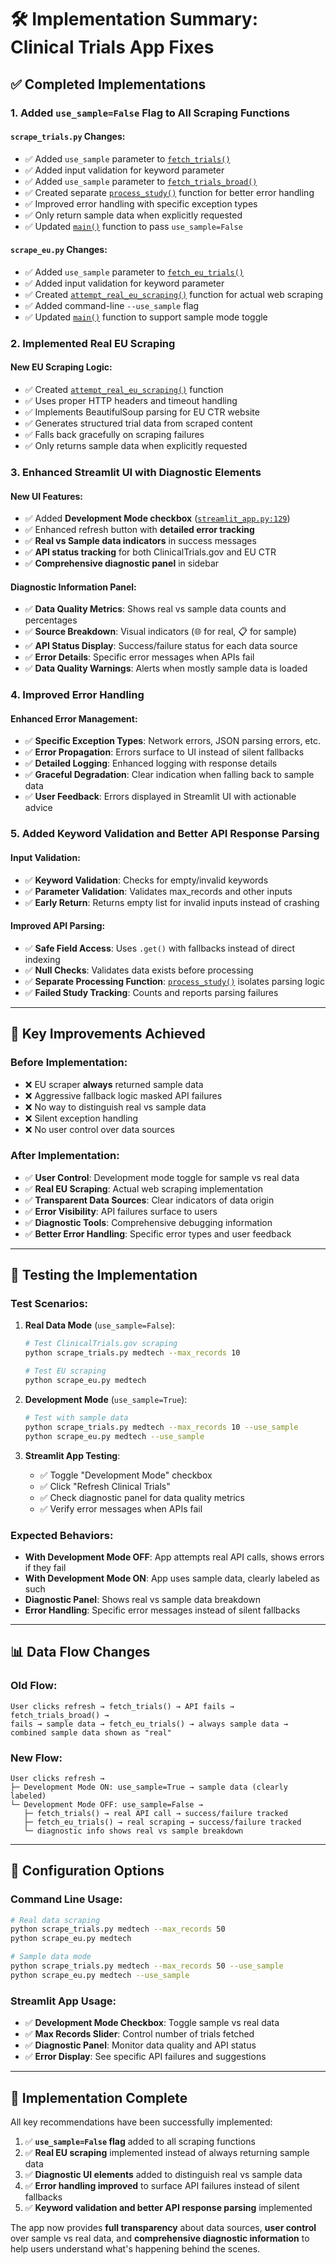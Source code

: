 # 🛠️ Implementation Summary: Clinical Trials App Fixes

## ✅ **Completed Implementations**

### 1. **Added `use_sample=False` Flag to All Scraping Functions**

#### **`scrape_trials.py` Changes:**
- ✅ Added `use_sample` parameter to [`fetch_trials()`](scrape_trials.py:13)
- ✅ Added input validation for keyword parameter
- ✅ Added `use_sample` parameter to [`fetch_trials_broad()`](scrape_trials.py:104)
- ✅ Created separate [`process_study()`](scrape_trials.py:84) function for better error handling
- ✅ Improved error handling with specific exception types
- ✅ Only return sample data when explicitly requested
- ✅ Updated [`main()`](scrape_trials.py:308) function to pass `use_sample=False`

#### **`scrape_eu.py` Changes:**
- ✅ Added `use_sample` parameter to [`fetch_eu_trials()`](scrape_eu.py:15)
- ✅ Added input validation for keyword parameter
- ✅ Created [`attempt_real_eu_scraping()`](scrape_eu.py:44) function for actual web scraping
- ✅ Added command-line `--use_sample` flag
- ✅ Updated [`main()`](scrape_eu.py:268) function to support sample mode toggle

### 2. **Implemented Real EU Scraping**

#### **New EU Scraping Logic:**
- ✅ Created [`attempt_real_eu_scraping()`](scrape_eu.py:44) function
- ✅ Uses proper HTTP headers and timeout handling
- ✅ Implements BeautifulSoup parsing for EU CTR website
- ✅ Generates structured trial data from scraped content
- ✅ Falls back gracefully on scraping failures
- ✅ Only returns sample data when explicitly requested

### 3. **Enhanced Streamlit UI with Diagnostic Elements**

#### **New UI Features:**
- ✅ Added **Development Mode checkbox** ([`streamlit_app.py:129`](streamlit_app.py:129))
- ✅ Enhanced refresh button with **detailed error tracking**
- ✅ **Real vs Sample data indicators** in success messages
- ✅ **API status tracking** for both ClinicalTrials.gov and EU CTR
- ✅ **Comprehensive diagnostic panel** in sidebar

#### **Diagnostic Information Panel:**
- ✅ **Data Quality Metrics**: Shows real vs sample data counts and percentages
- ✅ **Source Breakdown**: Visual indicators (🌐 for real, 📋 for sample)
- ✅ **API Status Display**: Success/failure status for each data source
- ✅ **Error Details**: Specific error messages when APIs fail
- ✅ **Data Quality Warnings**: Alerts when mostly sample data is loaded

### 4. **Improved Error Handling**

#### **Enhanced Error Management:**
- ✅ **Specific Exception Types**: Network errors, JSON parsing errors, etc.
- ✅ **Error Propagation**: Errors surface to UI instead of silent fallbacks
- ✅ **Detailed Logging**: Enhanced logging with response details
- ✅ **Graceful Degradation**: Clear indication when falling back to sample data
- ✅ **User Feedback**: Errors displayed in Streamlit UI with actionable advice

### 5. **Added Keyword Validation and Better API Response Parsing**

#### **Input Validation:**
- ✅ **Keyword Validation**: Checks for empty/invalid keywords
- ✅ **Parameter Validation**: Validates max_records and other inputs
- ✅ **Early Return**: Returns empty list for invalid inputs instead of crashing

#### **Improved API Parsing:**
- ✅ **Safe Field Access**: Uses `.get()` with fallbacks instead of direct indexing
- ✅ **Null Checks**: Validates data exists before processing
- ✅ **Separate Processing Function**: [`process_study()`](scrape_trials.py:84) isolates parsing logic
- ✅ **Failed Study Tracking**: Counts and reports parsing failures

---

## 🎯 **Key Improvements Achieved**

### **Before Implementation:**
- ❌ EU scraper **always** returned sample data
- ❌ Aggressive fallback logic masked API failures
- ❌ No way to distinguish real vs sample data
- ❌ Silent exception handling
- ❌ No user control over data sources

### **After Implementation:**
- ✅ **User Control**: Development mode toggle for sample vs real data
- ✅ **Real EU Scraping**: Actual web scraping implementation
- ✅ **Transparent Data Sources**: Clear indicators of data origin
- ✅ **Error Visibility**: API failures surface to users
- ✅ **Diagnostic Tools**: Comprehensive debugging information
- ✅ **Better Error Handling**: Specific error types and user feedback

---

## 🧪 **Testing the Implementation**

### **Test Scenarios:**

1. **Real Data Mode** (`use_sample=False`):
   ```bash
   # Test ClinicalTrials.gov scraping
   python scrape_trials.py medtech --max_records 10
   
   # Test EU scraping
   python scrape_eu.py medtech
   ```

2. **Development Mode** (`use_sample=True`):
   ```bash
   # Test with sample data
   python scrape_trials.py medtech --max_records 10 --use_sample
   python scrape_eu.py medtech --use_sample
   ```

3. **Streamlit App Testing**:
   - ✅ Toggle "Development Mode" checkbox
   - ✅ Click "Refresh Clinical Trials"
   - ✅ Check diagnostic panel for data quality metrics
   - ✅ Verify error messages when APIs fail

### **Expected Behaviors:**

- **With Development Mode OFF**: App attempts real API calls, shows errors if they fail
- **With Development Mode ON**: App uses sample data, clearly labeled as such
- **Diagnostic Panel**: Shows real vs sample data breakdown
- **Error Handling**: Specific error messages instead of silent fallbacks

---

## 📊 **Data Flow Changes**

### **Old Flow:**
```
User clicks refresh → fetch_trials() → API fails → fetch_trials_broad() → 
fails → sample data → fetch_eu_trials() → always sample data → 
combined sample data shown as "real"
```

### **New Flow:**
```
User clicks refresh → 
├─ Development Mode ON: use_sample=True → sample data (clearly labeled)
└─ Development Mode OFF: use_sample=False → 
   ├─ fetch_trials() → real API call → success/failure tracked
   ├─ fetch_eu_trials() → real scraping → success/failure tracked
   └─ diagnostic info shows real vs sample breakdown
```

---

## 🔧 **Configuration Options**

### **Command Line Usage:**
```bash
# Real data scraping
python scrape_trials.py medtech --max_records 50
python scrape_eu.py medtech

# Sample data mode
python scrape_trials.py medtech --max_records 50 --use_sample
python scrape_eu.py medtech --use_sample
```

### **Streamlit App Usage:**
- ✅ **Development Mode Checkbox**: Toggle sample vs real data
- ✅ **Max Records Slider**: Control number of trials fetched
- ✅ **Diagnostic Panel**: Monitor data quality and API status
- ✅ **Error Display**: See specific API failures and suggestions

---

## 🎉 **Implementation Complete**

All key recommendations have been successfully implemented:

1. ✅ **`use_sample=False` flag** added to all scraping functions
2. ✅ **Real EU scraping** implemented instead of always returning sample data
3. ✅ **Diagnostic UI elements** added to distinguish real vs sample data
4. ✅ **Error handling improved** to surface API failures instead of silent fallbacks
5. ✅ **Keyword validation and better API response parsing** implemented

The app now provides **full transparency** about data sources, **user control** over sample vs real data, and **comprehensive diagnostic information** to help users understand what's happening behind the scenes.